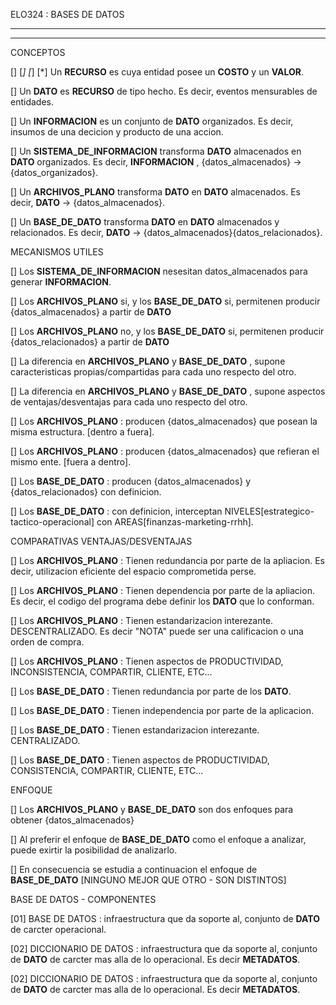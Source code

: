 ELO324 : BASES DE DATOS

--- --- --- --- --- --- --- --- ---
--- --- --- --- --- --- --- --- ---

CONCEPTOS

[] [*] [*] [*] Un __RECURSO__ es cuya entidad posee un __COSTO__ y un __VALOR__.
    
[] Un __DATO__ es __RECURSO__ de tipo hecho.                                              Es decir, eventos mensurables de entidades.

[] Un __INFORMACION__ es un conjunto de __DATO__ organizados.                             Es decir, insumos de una decicion y producto de una accion.

[] Un __SISTEMA_DE_INFORMACION__ transforma __DATO__ almacenados en __DATO__ organizados. Es decir, __INFORMACION__ , {datos_almacenados} -> {datos_organizados}.

[] Un __ARCHIVOS_PLANO__         transforma __DATO__             en __DATO__ almacenados.                Es decir, __DATO__ -> {datos_almacenados}.

[] Un __BASE_DE_DATO__           transforma __DATO__             en __DATO__ almacenados y relacionados. Es decir, __DATO__ -> {datos_almacenados}{datos_relacionados}.

MECANISMOS UTILES

[] Los __SISTEMA_DE_INFORMACION__ nesesitan datos_almacenados para generar __INFORMACION__.

[] Los __ARCHIVOS_PLANO__ si, y los __BASE_DE_DATO__ si,    permitenen producir {datos_almacenados} a partir de __DATO__

[] Los __ARCHIVOS_PLANO__ no, y los __BASE_DE_DATO__ si,    permitenen producir {datos_relacionados} a partir de __DATO__

[] La diferencia en __ARCHIVOS_PLANO__ y __BASE_DE_DATO__ , supone caracteristicas propias/compartidas  para cada uno respecto del otro.

[] La diferencia en __ARCHIVOS_PLANO__ y __BASE_DE_DATO__ , supone aspectos de     ventajas/desventajas para cada uno respecto del otro.

[] Los __ARCHIVOS_PLANO__ : producen {datos_almacenados}    que posean   la misma estructura. [dentro a fuera].

[] Los __ARCHIVOS_PLANO__ : producen {datos_almacenados}    que refieran el mismo ente.       [fuera a dentro].

[] Los __BASE_DE_DATO__   : producen {datos_almacenados} y {datos_relacionados} con definicion.

[] Los __BASE_DE_DATO__   : con definicion, interceptan NIVELES[estrategico-tactico-operacional] con AREAS[finanzas-marketing-rrhh].

COMPARATIVAS VENTAJAS/DESVENTAJAS

[] Los __ARCHIVOS_PLANO__ : Tienen redundancia por parte de la apliacion. Es decir, utilizacion eficiente del espacio comprometida perse.

[] Los __ARCHIVOS_PLANO__ : Tienen dependencia por parte de la apliacion. Es decir, el codigo del programa debe definir los __DATO__ que lo conforman.

[] Los __ARCHIVOS_PLANO__ : Tienen estandarizacion interezante. DESCENTRALIZADO. Es decir "NOTA" puede ser una calificacion o una orden de compra.

[] Los __ARCHIVOS_PLANO__ : Tienen aspectos de PRODUCTIVIDAD, INCONSISTENCIA, COMPARTIR, CLIENTE, ETC...

[] Los __BASE_DE_DATO__   : Tienen redundancia por parte de los __DATO__.

[] Los __BASE_DE_DATO__   : Tienen independencia por parte de la aplicacion.

[] Los __BASE_DE_DATO__   : Tienen estandarizacion interezante. CENTRALIZADO.

[] Los __BASE_DE_DATO__   : Tienen aspectos de PRODUCTIVIDAD, CONSISTENCIA, COMPARTIR, CLIENTE, ETC...

ENFOQUE

[] Los __ARCHIVOS_PLANO__ y __BASE_DE_DATO__ son dos enfoques para obtener {datos_almacenados}

[] Al preferir el enfoque de __BASE_DE_DATO__ como el enfoque a analizar, puede exirtir la posibilidad de analizarlo.

[] En consecuencia se estudia a continuacion el enfoque de __BASE_DE_DATO__ [NINGUNO MEJOR QUE OTRO - SON DISTINTOS]

BASE DE DATOS - COMPONENTES

[01] BASE DE DATOS : infraestructura que da soporte al, conjunto de __DATO__ de carcter operacional.

[02] DICCIONARIO DE DATOS : infraestructura que da soporte al, conjunto de __DATO__ de carcter mas alla de lo operacional. Es decir __METADATOS__.

[02] DICCIONARIO DE DATOS : infraestructura que da soporte al, conjunto de __DATO__ de carcter mas alla de lo operacional. Es decir __METADATOS__.











